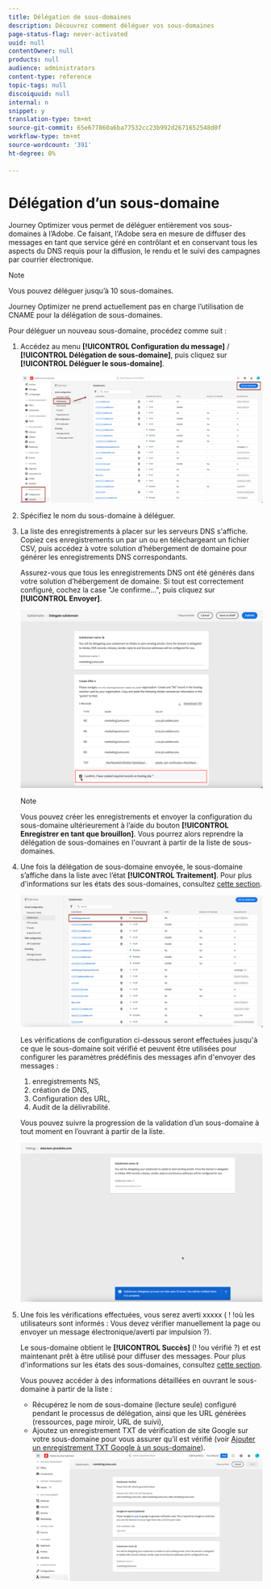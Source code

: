 ```yaml
---
title: Délégation de sous-domaines
description: Découvrez comment déléguer vos sous-domaines
page-status-flag: never-activated
uuid: null
contentOwner: null
products: null
audience: administrators
content-type: reference
topic-tags: null
discoiquuid: null
internal: n
snippet: y
translation-type: tm+mt
source-git-commit: 65e677860a6ba77532cc23b992d2671652548d0f
workflow-type: tm+mt
source-wordcount: '391'
ht-degree: 0%

---
```



# Délégation d’un sous-domaine

Journey Optimizer vous permet de déléguer entièrement vos sous-domaines à l’Adobe. Ce faisant, l&#39;Adobe sera en mesure de diffuser des messages en tant que service géré en contrôlant et en conservant tous les aspects du DNS requis pour la diffusion, le rendu et le suivi des campagnes par courrier électronique.

>[!NOTE]
>
>Vous pouvez déléguer jusqu’à 10 sous-domaines.
>
>Journey Optimizer ne prend actuellement pas en charge l’utilisation de CNAME pour la délégation de sous-domaines.

Pour déléguer un nouveau sous-domaine, procédez comme suit :

1. Accédez au menu **[!UICONTROL Configuration du message]** / **[!UICONTROL Délégation de sous-domaine]**, puis cliquez sur **[!UICONTROL Déléguer le sous-domaine]**.

   ![](../assets/subdomain-delegate.png)

1. Spécifiez le nom du sous-domaine à déléguer.

1. La liste des enregistrements à placer sur les serveurs DNS s&#39;affiche. Copiez ces enregistrements un par un ou en téléchargeant un fichier CSV, puis accédez à votre solution d’hébergement de domaine pour générer les enregistrements DNS correspondants.

   Assurez-vous que tous les enregistrements DNS ont été générés dans votre solution d’hébergement de domaine. Si tout est correctement configuré, cochez la case &quot;Je confirme...&quot;, puis cliquez sur **[!UICONTROL Envoyer]**.

   ![](../assets/subdomain-submit.png)

   >[!NOTE]
   >
   >Vous pouvez créer les enregistrements et envoyer la configuration du sous-domaine ultérieurement à l’aide du bouton **[!UICONTROL Enregistrer en tant que brouillon]**. Vous pourrez alors reprendre la délégation de sous-domaines en l&#39;ouvrant à partir de la liste de sous-domaines.

1. Une fois la délégation de sous-domaine envoyée, le sous-domaine s’affiche dans la liste avec l’état **[!UICONTROL Traitement]**. Pour plus d&#39;informations sur les états des sous-domaines, consultez [cette section](access-subdomains.md).

   ![](../assets/subdomain-processing.png)

   Les vérifications de configuration ci-dessous seront effectuées jusqu&#39;à ce que le sous-domaine soit vérifié et peuvent être utilisées pour configurer les paramètres prédéfinis des messages afin d&#39;envoyer des messages :

   1. enregistrements NS,
   1. création de DNS,
   1. Configuration des URL,
   1. Audit de la délivrabilité.

   Vous pouvez suivre la progression de la validation d’un sous-domaine à tout moment en l’ouvrant à partir de la liste.

   ![](../assets/subdomain-processing-steps.png)

1. Une fois les vérifications effectuées, vous serez averti xxxxx ( ! !où les utilisateurs sont informés : Vous devez vérifier manuellement la page ou envoyer un message électronique/averti par impulsion ?).

   Le sous-domaine obtient le **[!UICONTROL Succès]** (! !ou vérifié ?) et est maintenant prêt à être utilisé pour diffuser des messages. Pour plus d&#39;informations sur les états des sous-domaines, consultez [cette section](access-subdomains.md).

   Vous pouvez accéder à des informations détaillées en ouvrant le sous-domaine à partir de la liste :

   * Récupérez le nom de sous-domaine (lecture seule) configuré pendant le processus de délégation, ainsi que les URL générées (ressources, page miroir, URL de suivi),
   * Ajoutez un enregistrement TXT de vérification de site Google sur votre sous-domaine pour vous assurer qu’il est vérifié (voir [Ajouter un enregistrement TXT Google à un sous-domaine](google-txt.md)).
   ![](../assets/subdomain-delegated.png)

